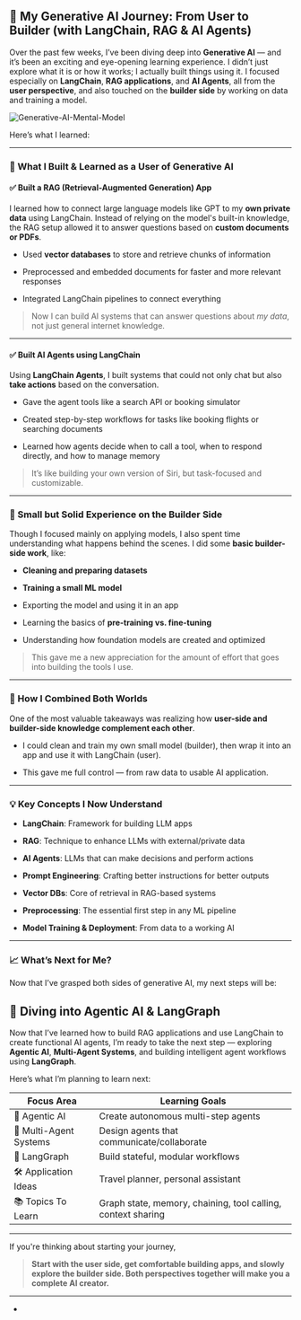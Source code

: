 
## 🚀 My Generative AI Journey: From User to Builder (with LangChain, RAG & AI Agents)

Over the past few weeks, I’ve been diving deep into **Generative AI** — and it’s been an exciting and eye-opening learning experience. I didn’t just explore what it is or how it works; I actually built things using it. I focused especially on **LangChain**, **RAG applications**, and **AI Agents**, all from the **user perspective**, and also touched on the **builder side** by working on data and training a model.

<img src="https://i.ibb.co/JWzTN5bR/Generative-AI-Mental-Model.png" alt="Generative-AI-Mental-Model" border="0">

Here’s what I learned:

----------

### 🧠 What I Built & Learned as a **User of Generative AI**

#### ✅ Built a RAG (Retrieval-Augmented Generation) App

I learned how to connect large language models like GPT to my **own private data** using LangChain. Instead of relying on the model's built-in knowledge, the RAG setup allowed it to answer questions based on **custom documents or PDFs**.

-   Used **vector databases** to store and retrieve chunks of information
    
-   Preprocessed and embedded documents for faster and more relevant responses
    
-   Integrated LangChain pipelines to connect everything
    

> Now I can build AI systems that can answer questions about _my data_, not just general internet knowledge.

----------

#### ✅ Built AI Agents using LangChain

Using **LangChain Agents**, I built systems that could not only chat but also **take actions** based on the conversation.

-   Gave the agent tools like a search API or booking simulator
    
-   Created step-by-step workflows for tasks like booking flights or searching documents
    
-   Learned how agents decide when to call a tool, when to respond directly, and how to manage memory
    

> It’s like building your own version of Siri, but task-focused and customizable.

----------

### 🔧 Small but Solid Experience on the **Builder Side**

Though I focused mainly on applying models, I also spent time understanding what happens behind the scenes. I did some **basic builder-side work**, like:

-   **Cleaning and preparing datasets**
    
-   **Training a small ML model**
    
-   Exporting the model and using it in an app
    
-   Learning the basics of **pre-training vs. fine-tuning**
    
-   Understanding how foundation models are created and optimized
    

> This gave me a new appreciation for the amount of effort that goes into building the tools I use.

----------

### 🔄 How I Combined Both Worlds

One of the most valuable takeaways was realizing how **user-side and builder-side knowledge complement each other**.

-   I could clean and train my own small model (builder), then wrap it into an app and use it with LangChain (user).
    
-   This gave me full control — from raw data to usable AI application.
    

----------

### 💡 Key Concepts I Now Understand

-   **LangChain**: Framework for building LLM apps
    
-   **RAG**: Technique to enhance LLMs with external/private data
    
-   **AI Agents**: LLMs that can make decisions and perform actions
    
-   **Prompt Engineering**: Crafting better instructions for better outputs
    
-   **Vector DBs**: Core of retrieval in RAG-based systems
    
-   **Preprocessing**: The essential first step in any ML pipeline
    
-   **Model Training & Deployment**: From data to a working AI
    

----------

### 📈 What’s Next for Me?

Now that I’ve grasped both sides of generative AI, my next steps will be:



## 🔮 Diving into Agentic AI & LangGraph

Now that I’ve learned how to build RAG applications and use LangChain to create functional AI agents, I’m ready to take the next step — exploring **Agentic AI**, **Multi-Agent Systems**, and building intelligent agent workflows using **LangGraph**.

Here’s what I’m planning to learn next:


| Focus Area             | Learning Goals                                               |
| ---------------------- | ------------------------------------------------------------ |
| 🧠 Agentic AI          | Create autonomous multi-step agents                          |
| 🤖 Multi-Agent Systems | Design agents that communicate/collaborate                   |
| 🔁 LangGraph           | Build stateful, modular workflows                            |
| 🛠️ Application Ideas  | Travel planner, personal assistant             |
| 📚 Topics To Learn     | Graph state, memory, chaining, tool calling, context sharing |


----------

If you're thinking about starting your journey,

> **Start with the user side, get comfortable building apps, and slowly explore the builder side. Both perspectives together will make you a complete AI creator.**




----------


    
-

